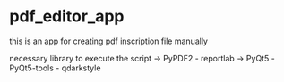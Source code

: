 # pdf_editor_app
this is an app for creating pdf inscription file manually 


necessary library to execute the script
  -> PyPDF2 - reportlab
  -> PyQt5 -PyQt5-tools - qdarkstyle
